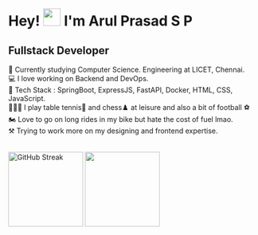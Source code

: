 <h1 align="left">Hey! <img width="35" src="https://raw.githubusercontent.com/nixin72/nixin72/master/wave.gif"> I'm Arul Prasad S P</h1>
<h2 align="left">Fullstack Developer</h2>

📖 Currently studying Computer Science. Engineering at LICET, Chennai.  
💻 I love working on Backend and DevOps.  
📝 Tech Stack : SpringBoot, ExpressJS, FastAPI, Docker, HTML, CSS, JavaScript.  
🏃🏼‍♂️ I play table tennis🏓 and chess♟️ at leisure and also a bit of football ⚽
🏍️ Love to go on long rides in my bike but hate the cost of fuel lmao.  
⚒️ Trying to work more on my designing and frontend expertise.  
</br>
</br>
<img src="https://streak-stats.demolab.com?user=Arul6851&theme=tokyonight-duo" alt="GitHub Streak" height=150 />
<img src = "https://github-readme-stats.vercel.app/api?username=Arul6851&show_icons=true&theme=tokyonight" height=150>
